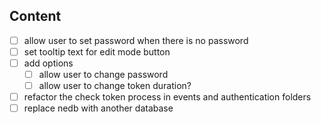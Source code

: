 ## Content

- [ ] allow user to set password when there is no password
- [ ] set tooltip text for edit mode button
- [ ] add options
  - [ ] allow user to change password
  - [ ] allow user to change token duration?
- [ ] refactor the check token process in events and authentication folders
- [ ] replace nedb with another database
